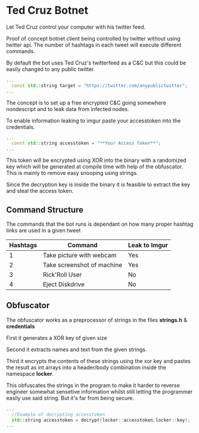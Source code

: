 # Ted Cruz Botnet
Let Ted Cruz control your computer with his twitter feed.

Proof of concept botnet client being controlled by twitter without using twitter api.
The number of hashtags in each tweet will execute different commands.

By default the bot uses Ted Cruz's twitterfeed as a C&C but this could be easily changed to any public twitter.

```cpp
...
  const std::string target = "https://twitter.com/anypublictwitter";
...
```

The concept is to set up a free encrypted C&C going somewhere nondescript and to leak data from infected nodes.

To enable information leaking to imgur paste your accesstoken into the credentials.
```cpp
...
  const std::string accesstoken = "**Your Access Token**";
...
```
This token will be encrypted using XOR into the binary with a randomized key which will be generated at compile time with help of the obfuscator. This is mainly to remove easy snooping using strings. 

Since the decryption key is inside the binary it is feasible to extract the key and steal the access token.

## Command Structure

The commands that the bot runs is dependant on how many proper hashtag links are used in a given tweet

| Hashtags      | Command       | Leak to Imgur |
| ------------- |---------------|---|
| 1 | Take picture with webcam   |Yes|
| 2 | Take screenshot of machine |Yes|
| 3 | Rick'Roll User             |No|
| 4 | Eject Diskdrive            |No|

## Obfuscator

The obfuscator works as a preprocessor of strings in the files **strings.h** & **credentials**

First it generates a XOR key of given size

Second it extracts names and text from the given strings.

Third it encrypts the contents of these strings using the xor key and pastes the result as int arrays into a header/body combination inside the namespace **locker**.

This obfuscates the strings in the program to make it harder to reverse engineer somewhat sensetive information whilst still letting the programmer easily use said string. But it's far from being secure.
```cpp
...
  //Example of decrypting accesstoken
  std::string accesstoken = decrypt(locker::accesstoken,locker::key);
...
```
